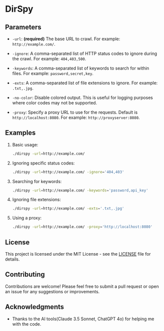 # DirSpy

## Parameters

- `-url`: **(required)** The base URL to crawl. For example: `http://example.com/`.
  
- `-ignore`: A comma-separated list of HTTP status codes to ignore during the crawl. For example: `404,403,500`.

- `-keywords`: A comma-separated list of keywords to search for within files. For example: `password,secret,key`.

- `-exts`: A comma-separated list of file extensions to ignore. For example: `.txt,.jpg`.

- `-no-color`: Disable colored output. This is useful for logging purposes where color codes may not be supported.

- `-proxy`: Specify a proxy URL to use for the requests. Default is `http://localhost:8080`. For example: `http://proxyserver:8080`.

## Examples

1. Basic usage:
   ```bash
   ./dirspy -url=http://example.com/
   ```

2. Ignoring specific status codes:
   ```bash
   ./dirspy -url=http://example.com/ -ignore='404,403'
   ```

3. Searching for keywords:
   ```bash
   ./dirspy -url=http://example.com/ -keywords='password,api_key'
   ```

4. Ignoring file extensions:
   ```bash
   ./dirspy -url=http://example.com/ -exts='.txt,.jpg'
   ```

5. Using a proxy:
   ```bash
   ./dirspy -url=http://example.com/ -proxy='http://localhost:8080'
   ```

## License

This project is licensed under the MIT License - see the [LICENSE](LICENSE) file for details.

## Contributing

Contributions are welcome! Please feel free to submit a pull request or open an issue for any suggestions or improvements.

## Acknowledgments

- Thanks to the AI tools(Claude 3.5 Sonnet, ChatGPT 4o) for helping me with the code.
